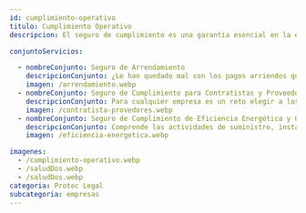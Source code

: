 ```yaml
---
id: cumplimiento-operativo
titulo: Cumplimiento Operativo
descripcion: El seguro de cumplimiento es una garantía esencial en la ejecución de contratos tanto públicos como privados. Ofrecemos una amplia gama de pólizas que cubren el riesgo de incumplimiento por parte de contratistas, proveedores o socios comerciales, protegiendo a las partes involucradas contra posibles pérdidas económicas. Nuestras coberturas incluyen contratos de obra, suministro, prestación de servicios y concesiones, garantizando que las obligaciones pactadas se cumplan en tiempo y forma. Este servicio brinda tranquilidad a las empresas al reducir el riesgo financiero y permitir relaciones comerciales más seguras y transparentes. Además, contamos con soluciones ajustadas a las exigencias legales del mercado local y nacional.

conjuntoServicios:

  - nombreConjunto: Seguro de Arrendamiento
    descripcionConjunto: ¿Le han quedado mal con los pagos arriendos que recibe su empresa? Cuando adquiere este seguro se despreocupa porque sabe que, pase lo que pase, tiene garantizado el ingreso que le generan sus locales, bodegas u otros espacios. La cobertura principal es para el incumplim​iento de pagos de arriendo, servicios públicos y administración, pero tiene a su disposición protecciones opcionales como daños y faltantes, y asistencia domiciliaria, que comprende servicio de plomería, electricidad, cerrajería, reemplazo de vidrios y asistencia jurídica telefónica. El seguro está disponible de manera individual y colectiva. Su empresa puede tomar un seguro individual por cada propiedad que tenga arrendada o ser incluida en un seguro colectivo que toman las agencias inmobiliarias para cubrir los riesgos a los que se exponen sus contratos de arrendamiento.
    imagen: /arrendamiento.webp
  - nombreConjunto: Seguro de Cumplimiento para Contratistas y Proveedores
    descripcionConjunto: Para cualquier empresa es un reto elegir a los contratistas y proveedores que la acompañarán en el desarrollo de un proyecto. Aunque estas decisiones se toman a partir de numerosas variables con el fin de evitar dificultades, siempre hay un nivel de incertidumbre que es esencial gestionar. Nada como contar con apoyo económico si un proveedor hizo mal uso de los recursos que su organización le dio para ejecutar una iniciativa, o si el producto o servicio que este le entregó resultó con fallas después de que fue recibido a satisfacción. El Seguro de Cumplimiento para Contratistas y Proveedores de Protec Seguros le garantiza a su empresa el cuidado del patrimonio que ha construido en el tiempo por medio de un respaldo sólido ante el incumplimiento por parte de sus aliados. Con nosotros a su lado, la inquietud por el trabajo de un contratista o proveedor es cosa del pasado. Nos encargamos de esto para que fomente el progreso de su negocio. Recuerde cualquier proyecto debe representar satisfacción para su empresa, no preocupaciones. ¡Permítanos asesorarlo​!
    imagen: /contratista-provedores.webp
  - nombreConjunto: Seguro de Cumplimiento de Eficiencia Energética y Generación de Energía
    descripcionConjunto: Comprende las actividades de suministro, instalación y mantenimiento de equipos en su empresa con el fin generar ahorro en sus costos energéticos. Cuando la nueva maquinaria esté trabajando, se establecerá un ahorro energético estimado, es decir una cifra de cuánto puede ahorrar su compañía con los equipos a partir de una línea base energética o referente.  Tiempo después de la instalación y puesta en marcha de los nuevos equipos, tendrá el ahorro energético efectivo (el que finalmente se logró) para determinar si hubo o no cumplimiento de la promesa de ahorro que el contratista hizo.
    imagen: /eficiencia-energetica.webp

imagenes:
  - /cumplimiento-operativo.webp
  - /saludDos.webp
  - /saludDos.webp
categoria: Protec Legal
subcategoria: empresas
---
```

